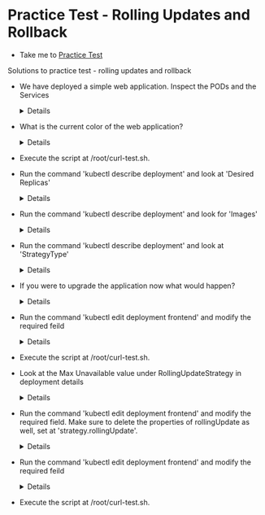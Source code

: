# Practice Test - Rolling Updates and Rollback

- Take me to [Practice Test](https://kodekloud.com/topic/practice-test-rolling-updates-and-rollbacks/)
  
Solutions to practice test - rolling updates and rollback

- We have deployed a simple web application. Inspect the PODs and the Services

  <details>
  
  ```
  kubectl get pods
  kubectl get services
  ```

  </details>
  
- What is the current color of the web application?
  
  <details>
  
  ```
  Access the web portal
  ```

  </details>

- Execute the script at /root/curl-test.sh.

- Run the command 'kubectl describe deployment' and look at 'Desired Replicas'

  <details>
  
  ```
  kubectl describe deployment
  ```

  </details>
  
- Run the command 'kubectl describe deployment' and look for 'Images'
  
  <details>
  
  ```
  kubectl describe deployment
  ```

  </details>
  
- Run the command 'kubectl describe deployment' and look at 'StrategyType'
  
  <details>
  
  ```
  kubectl describe deployment
  ```

  </details>
  
- If you were to upgrade the application now what would happen?
  
  <details>
  
  ```
  PODs are upgraded few at a time
  ```

  </details>
  
- Run the command 'kubectl edit deployment frontend' and modify the required feild
  
  <details>
  
  ```
  kubectl edit deployment frontend
  ```

  </details>

- Execute the script at /root/curl-test.sh.

- Look at the Max Unavailable value under RollingUpdateStrategy in deployment details

  <details>
  ```
  $ kubectl describe deployment
  ```
  </details>
  
- Run the command 'kubectl edit deployment frontend' and modify the required field. Make sure to delete the properties of rollingUpdate as well, set at 'strategy.rollingUpdate'.
  
  <details>
  
  ```
  kubectl edit deployment frontend
  ```
  
  </details>
  
- Run the command 'kubectl edit deployment frontend' and modify the required feild

  <details>
  
  ```
  kubectl edit deployment frontend
  ```

  </details>
  
- Execute the script at /root/curl-test.sh.

